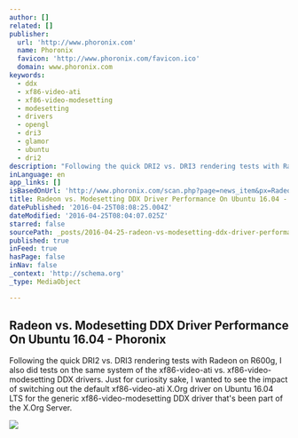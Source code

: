 ```yaml
---
author: []
related: []
publisher:
  url: 'http://www.phoronix.com'
  name: Phoronix
  favicon: 'http://www.phoronix.com/favicon.ico'
  domain: www.phoronix.com
keywords:
  - ddx
  - xf86-video-ati
  - xf86-video-modesetting
  - modesetting
  - drivers
  - opengl
  - dri3
  - glamor
  - ubuntu
  - dri2
description: "Following the quick DRI2 vs. DRI3 rendering tests with Radeon on R600g, I also did tests on the same system of the xf86-video-ati vs. xf86-video-modesetting DDX drivers. Just for curiosity sake, I wanted to see the impact of switching out the default xf86-video-ati X.Org driver on Ubuntu 16.04 LTS for the generic xf86-video-modesetting DDX driver that's been part of the X.Org Server."
inLanguage: en
app_links: []
isBasedOnUrl: 'http://www.phoronix.com/scan.php?page=news_item&px=Radeon-Modesetting-DDX-Xenial'
title: Radeon vs. Modesetting DDX Driver Performance On Ubuntu 16.04 - Phoronix
datePublished: '2016-04-25T08:08:25.004Z'
dateModified: '2016-04-25T08:04:07.025Z'
starred: false
sourcePath: _posts/2016-04-25-radeon-vs-modesetting-ddx-driver-performance-on-ubuntu-160.md
published: true
inFeed: true
hasPage: false
inNav: false
_context: 'http://schema.org'
_type: MediaObject

---
```

<article style=""><h1>Radeon vs. Modesetting DDX Driver Performance On Ubuntu 16.04 - Phoronix</h1><p>Following the quick DRI2 vs. DRI3 rendering tests with Radeon on R600g, I also did tests on the same system of the xf86-video-ati vs. xf86-video-modesetting DDX drivers. Just for curiosity sake, I wanted to see the impact of switching out the default xf86-video-ati X.Org driver on Ubuntu 16.04 LTS for the generic xf86-video-modesetting DDX driver that's been part of the X.Org Server.</p><img src="http://www.phoronix.com/assets/categories/ubuntu.jpg" /></article>